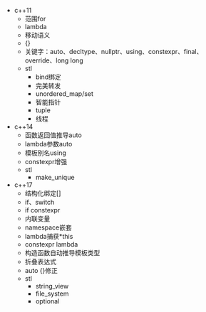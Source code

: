 * c++11
  * 范围for
  * lambda
  * 移动语义
  * {}
  * 关键字：auto、decltype、nullptr、using、constexpr、final、override、long long
  * stl
    * bind绑定
    * 完美转发
    * unordered_map/set
    * 智能指针
    * tuple
    * 线程
* c++14
  * 函数返回值推导auto
  * lambda参数auto
  * 模板别名using
  * constexpr增强
  * stl
    * make_unique
* c++17
  * 结构化绑定[]
  * if、switch
  * if constexpr
  * 内联变量
  * namespace嵌套
  * lambda捕获*this
  * constexpr lambda
  * 构造函数自动推导模板类型
  * 折叠表达式
  * auto {}修正
  * stl
    * string_view
    * file_system
    * optional
